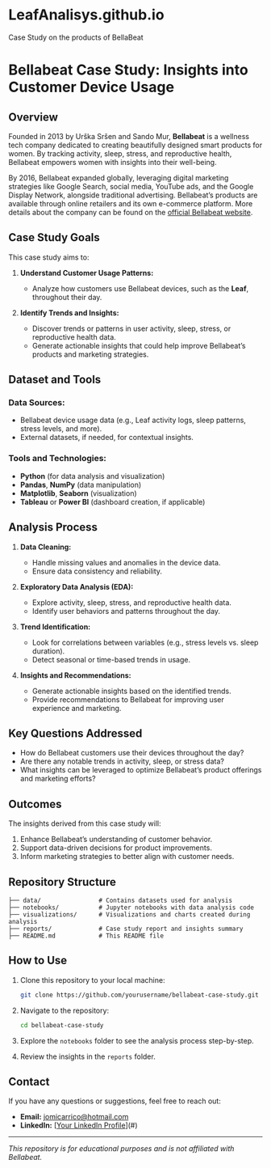 # LeafAnalisys.github.io
Case Study on the products of BellaBeat
# Bellabeat Case Study: Insights into Customer Device Usage

## Overview

Founded in 2013 by Urška Sršen and Sando Mur, **Bellabeat** is a wellness tech company dedicated to creating beautifully designed smart products for women. By tracking activity, sleep, stress, and reproductive health, Bellabeat empowers women with insights into their well-being.

By 2016, Bellabeat expanded globally, leveraging digital marketing strategies like Google Search, social media, YouTube ads, and the Google Display Network, alongside traditional advertising. Bellabeat’s products are available through online retailers and its own e-commerce platform. More details about the company can be found on the [official Bellabeat website](#).

## Case Study Goals

This case study aims to:

1. **Understand Customer Usage Patterns:**
   - Analyze how customers use Bellabeat devices, such as the **Leaf**, throughout their day.

2. **Identify Trends and Insights:**
   - Discover trends or patterns in user activity, sleep, stress, or reproductive health data.
   - Generate actionable insights that could help improve Bellabeat’s products and marketing strategies.

## Dataset and Tools

### Data Sources:
- Bellabeat device usage data (e.g., Leaf activity logs, sleep patterns, stress levels, and more).
- External datasets, if needed, for contextual insights.

### Tools and Technologies:
- **Python** (for data analysis and visualization)
- **Pandas**, **NumPy** (data manipulation)
- **Matplotlib**, **Seaborn** (visualization)
- **Tableau** or **Power BI** (dashboard creation, if applicable)

## Analysis Process

1. **Data Cleaning:**
   - Handle missing values and anomalies in the device data.
   - Ensure data consistency and reliability.

2. **Exploratory Data Analysis (EDA):**
   - Explore activity, sleep, stress, and reproductive health data.
   - Identify user behaviors and patterns throughout the day.

3. **Trend Identification:**
   - Look for correlations between variables (e.g., stress levels vs. sleep duration).
   - Detect seasonal or time-based trends in usage.

4. **Insights and Recommendations:**
   - Generate actionable insights based on the identified trends.
   - Provide recommendations to Bellabeat for improving user experience and marketing.

## Key Questions Addressed

- How do Bellabeat customers use their devices throughout the day?
- Are there any notable trends in activity, sleep, or stress data?
- What insights can be leveraged to optimize Bellabeat’s product offerings and marketing efforts?

## Outcomes

The insights derived from this case study will:

1. Enhance Bellabeat’s understanding of customer behavior.
2. Support data-driven decisions for product improvements.
3. Inform marketing strategies to better align with customer needs.

## Repository Structure

```plaintext
├── data/                # Contains datasets used for analysis
├── notebooks/           # Jupyter notebooks with data analysis code
├── visualizations/      # Visualizations and charts created during analysis
├── reports/             # Case study report and insights summary
├── README.md            # This README file
```

## How to Use

1. Clone this repository to your local machine:
   ```bash
   git clone https://github.com/yourusername/bellabeat-case-study.git
   ```

2. Navigate to the repository:
   ```bash
   cd bellabeat-case-study
   ```

3. Explore the `notebooks` folder to see the analysis process step-by-step.

4. Review the insights in the `reports` folder.

## Contact

If you have any questions or suggestions, feel free to reach out:
- **Email:** jomicarrico@hotmail.com
- **LinkedIn:** [[Your LinkedIn Profile](https://www.linkedin.com/in/jos%C3%A9-carri%C3%A7o/)](#)

---

*This repository is for educational purposes and is not affiliated with Bellabeat.*

